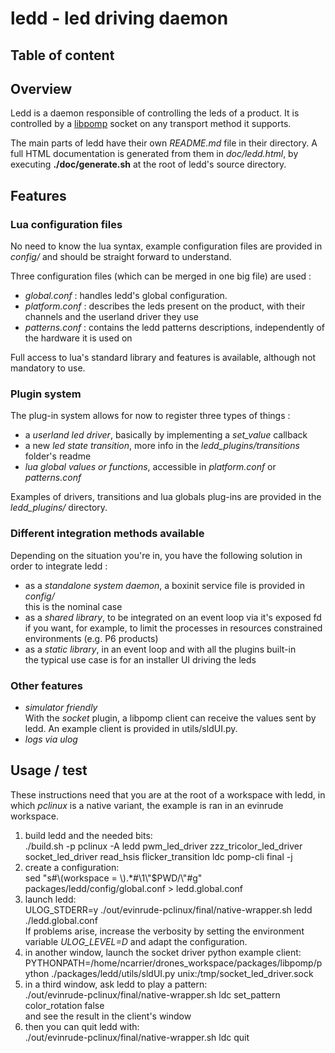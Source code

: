 # ledd - led driving daemon

## Table of content

<div id="toc"></div>

## Overview

Ledd is a daemon responsible of controlling the leds of a product.
It is controlled by a [libpomp] socket on any transport method it supports.

The main parts of ledd have their own *README.md* file in their directory.
A full HTML documentation is generated from them in *doc/ledd.html*, by
executing **./doc/generate.sh** at the root of ledd's source directory.

## Features

### Lua configuration files

No need to know the lua syntax, example configuration files are provided in
*config/* and should be straight forward to understand.

Three configuration files (which can be merged in one big file) are used :

* *global.conf* : handles ledd's global configuration.
* *platform.conf* : describes the leds present on the product, with their
   channels and the userland driver they use
* *patterns.conf* : contains the ledd patterns descriptions, independently of
   the hardware it is used on

Full access to lua's standard library and features is available, although not
mandatory to use.

### Plugin system

The plug-in system allows for now to register three types of things :

 * a *userland led driver*, basically by implementing a *set\_value* callback
 * a new *led state transition*, more info in the *ledd\_plugins/transitions*
folder's readme
 * *lua global values or functions*, accessible in *platform.conf* or
*patterns.conf*

Examples of drivers, transitions and lua globals plug-ins are provided in the
*ledd\_plugins/* directory.

### Different integration methods available

Depending on the situation you're in, you have the following solution in order
to integrate ledd :

* as a *standalone system daemon*, a boxinit service file is provided in
*config/*  
    this is the nominal case
* as a *shared library*, to be integrated on an event loop via it's exposed fd  
    if you want, for example, to limit the processes in resources constrained
    environments (e.g. P6 products)
* as a *static library*, in an event loop and with all the plugins built-in  
    the typical use case is for an installer UI driving the leds

### Other features

* *simulator friendly*  
With the *socket* plugin, a libpomp client can receive the values sent by ledd.
An example client is provided in utils/sldUI.py.
* *logs via ulog*

## Usage / test

These instructions need that you are at the root of a workspace with ledd, in
which *pclinux* is a native variant, the example is ran in an evinrude
workspace.

1. build ledd and the needed bits:  
        ./build.sh -p pclinux -A ledd pwm_led_driver zzz_tricolor_led_driver socket_led_driver read_hsis flicker_transition ldc pomp-cli final -j
2. create a configuration:  
        sed "s#\\(workspace = \\).*#\\1\\"$PWD/\\"#g" packages/ledd/config/global.conf  > ledd.global.conf
3. launch ledd:  
        ULOG_STDERR=y ./out/evinrude-pclinux/final/native-wrapper.sh ledd ./ledd.global.conf  
If problems arise, increase the verbosity by setting the environment variable
*ULOG_LEVEL=D* and adapt the configuration.
4. in another window, launch the socket driver python example client:  
        PYTHONPATH=/home/ncarrier/drones_workspace/packages/libpomp/python ./packages/ledd/utils/sldUI.py unix:/tmp/socket_led_driver.sock
5. in a third window, ask ledd to play a pattern:  
        ./out/evinrude-pclinux/final/native-wrapper.sh ldc set_pattern color_rotation false  
and see the result in the client's window
6. then you can quit ledd with:  
        ./out/evinrude-pclinux/final/native-wrapper.sh ldc quit

[libpomp]: https://github.com/Parrot-Developers/libpomp


